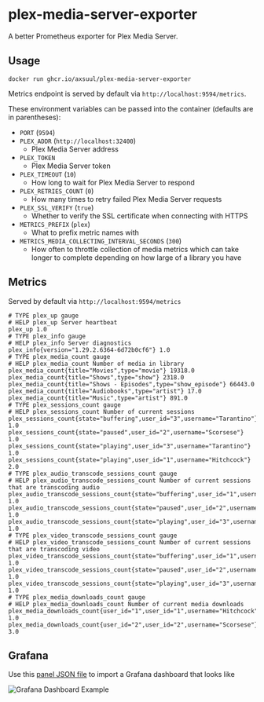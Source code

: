 # plex-media-server-exporter

A better Prometheus exporter for Plex Media Server.

## Usage

```shell
docker run ghcr.io/axsuul/plex-media-server-exporter
```

Metrics endpoint is served by default via `http://localhost:9594/metrics`.

These environment variables can be passed into the container (defaults are in parentheses):

* `PORT` (`9594`)
* `PLEX_ADDR` (`http://localhost:32400`)
  - Plex Media Server address
* `PLEX_TOKEN`
  - Plex Media Server token
* `PLEX_TIMEOUT` (`10`)
  - How long to wait for Plex Media Server to respond
* `PLEX_RETRIES_COUNT` (`0`)
  - How many times to retry failed Plex Media Server requests
* `PLEX_SSL_VERIFY` (`true`)
  - Whether to verify the SSL certificate when connecting with HTTPS
* `METRICS_PREFIX` (`plex`)
  - What to prefix metric names with
* `METRICS_MEDIA_COLLECTING_INTERVAL_SECONDS` (`300`)
  - How often to throttle collection of media metrics which can take longer to complete depending on how large of a library you have

## Metrics

Served by default via `http://localhost:9594/metrics`

```
# TYPE plex_up gauge
# HELP plex_up Server heartbeat
plex_up 1.0
# TYPE plex_info gauge
# HELP plex_info Server diagnostics
plex_info{version="1.29.2.6364-6d72b0cf6"} 1.0
# TYPE plex_media_count gauge
# HELP plex_media_count Number of media in library
plex_media_count{title="Movies",type="movie"} 19318.0
plex_media_count{title="Shows",type="show"} 2318.0
plex_media_count{title="Shows - Episodes",type="show_episode"} 66443.0
plex_media_count{title="Audiobooks",type="artist"} 17.0
plex_media_count{title="Music",type="artist"} 891.0
# TYPE plex_sessions_count gauge
# HELP plex_sessions_count Number of current sessions
plex_sessions_count{state="buffering",user_id="3",username="Tarantino"} 1.0
plex_sessions_count{state="paused",user_id="2",username="Scorsese"} 1.0
plex_sessions_count{state="playing",user_id="3",username="Tarantino"} 1.0
plex_sessions_count{state="playing",user_id="1",username="Hitchcock"} 2.0
# TYPE plex_audio_transcode_sessions_count gauge
# HELP plex_audio_transcode_sessions_count Number of current sessions that are transcoding audio
plex_audio_transcode_sessions_count{state="buffering",user_id="1",username="Hitchcock"} 1.0
plex_audio_transcode_sessions_count{state="paused",user_id="2",username="Scorsese"} 1.0
plex_audio_transcode_sessions_count{state="playing",user_id="3",username="Tarantino"} 1.0
# TYPE plex_video_transcode_sessions_count gauge
# HELP plex_video_transcode_sessions_count Number of current sessions that are transcoding video
plex_video_transcode_sessions_count{state="buffering",user_id="1",username="Hitchcock"} 1.0
plex_video_transcode_sessions_count{state="paused",user_id="2",username="Scorsese"} 1.0
plex_video_transcode_sessions_count{state="playing",user_id="3",username="Tarantino"} 1.0
# TYPE plex_media_downloads_count gauge
# HELP plex_media_downloads_count Number of current media downloads
plex_media_downloads_count{user_id="1",user_id="1",username="Hitchcock"} 1.0
plex_media_downloads_count{user_id="2",user_id="2",username="Scorsese"} 3.0
```

## Grafana

Use this [panel JSON file](examples/grafana/dashboard.json) to import a Grafana dashboard that looks like

![Grafana Dashboard Example](examples/grafana/screenshot.png)
